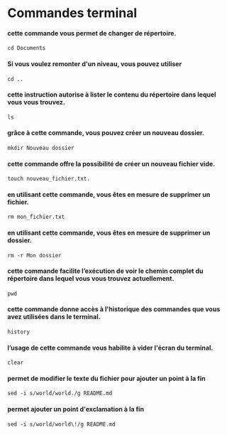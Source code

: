 # Commandes terminal

####  cette commande vous permet de changer de répertoire. 
    cd Documents

#### Si vous voulez remonter d'un niveau, vous pouvez utiliser 
    cd ..

#### cette instruction autorise à lister le contenu du répertoire dans lequel vous vous trouvez.
    ls

#### grâce à cette commande, vous pouvez créer un nouveau dossier.
    mkdir Nouveau dossier

#### cette commande offre la possibilité de créer un nouveau fichier vide.
    touch nouveau_fichier.txt.

#### en utilisant cette commande, vous êtes en mesure de supprimer un fichier.
    rm mon_fichier.txt

#### en utilisant cette commande, vous êtes en mesure de supprimer un dossier.
    rm -r Mon dossier

#### cette commande facilite l’exécution de voir le chemin complet du répertoire dans lequel vous vous trouvez actuellement.
    pwd

#### cette commande donne accès à l'historique des commandes que vous avez utilisées dans le terminal.
    history

#### l’usage de cette commande vous habilite à vider l'écran du terminal.
    clear

#### permet de modifier le texte du fichier pour ajouter un point à la fin
    sed -i s/world/world./g README.md

#### permet ajouter un point d'exclamation à la fin
    sed -i s/world/world\!/g README.md
